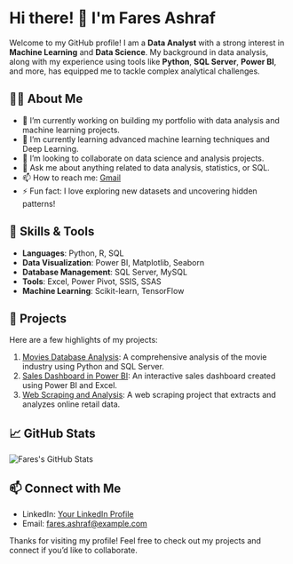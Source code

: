 # Hi there! 👋 I'm Fares Ashraf

Welcome to my GitHub profile! I am a **Data Analyst** with a strong interest in **Machine Learning** and **Data Science**. My background in data analysis, along with my experience using tools like **Python**, **SQL Server**, **Power BI**, and more, has equipped me to tackle complex analytical challenges.

## 👨‍💻 About Me
- 🔭 I’m currently working on building my portfolio with data analysis and machine learning projects.
- 🌱 I’m currently learning advanced machine learning techniques and Deep Learning.
- 👯 I’m looking to collaborate on data science and analysis projects.
- 💬 Ask me about anything related to data analysis, statistics, or SQL.
- 📫 How to reach me: [Gmail](mailto:fares.social41@gmail.com)
- ⚡ Fun fact: I love exploring new datasets and uncovering hidden patterns!

## 🚀 Skills & Tools
- **Languages**: Python, R, SQL
- **Data Visualization**: Power BI, Matplotlib, Seaborn
- **Database Management**: SQL Server, MySQL
- **Tools**: Excel, Power Pivot, SSIS, SSAS
- **Machine Learning**: Scikit-learn, TensorFlow

## 📝 Projects
Here are a few highlights of my projects:
1. [Movies Database Analysis](https://github.com/Fares403/MoviesDB_Analaysis_with_Python_SQL): A comprehensive analysis of the movie industry using Python and SQL Server.
2. [Sales Dashboard in Power BI](https://github.com/Fares403/Sales-Dashboard): An interactive sales dashboard created using Power BI and Excel.
3. [Web Scraping and Analysis](https://github.com/Fares403/Web-Scraping-Project): A web scraping project that extracts and analyzes online retail data.

## 📈 GitHub Stats
![Fares's GitHub Stats](https://github-readme-stats.vercel.app/api?username=Fares403&show_icons=true&theme=radical)

## 📫 Connect with Me
- LinkedIn: [Your LinkedIn Profile](https://www.linkedin.com/in/fares-ashraf/)
- Email: [fares.ashraf@example.com](mailto:fares.ashraf@example.com)

Thanks for visiting my profile! Feel free to check out my projects and connect if you’d like to collaborate.

